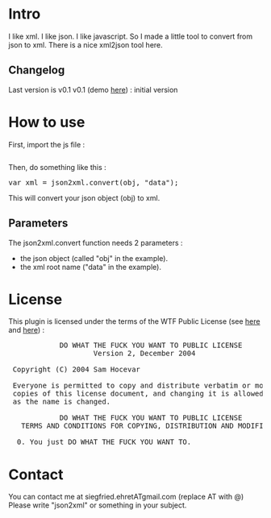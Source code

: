 # Intro
I like xml. I like json. I like javascript.
So I made a little tool to convert from json to xml.
There is a nice xml2json tool here.

## Changelog
Last version is v0.1
v0.1 (demo [here](http://dev.federalbureauofinhumanity.org/json2xml/v0.1/)) : initial version

# How to use
First, import the js file :
<pre><script type="text/javascript" src="json2xml.js"></script></pre>
Then, do something like this : 
<pre>var xml = json2xml.convert(obj, "data");</pre>
This will convert your json object (obj) to xml.

## Parameters

The json2xml.convert function needs 2 parameters :
  * the json object (called "obj" in the example).
  * the xml root name ("data" in the example).

# License
This plugin is licensed under the terms of the WTF Public License (see [here](http://en.wikipedia.org/wiki/WTFPL) and [here](http://sam.zoy.org/wtfpl/)) :
<pre>
            DO WHAT THE FUCK YOU WANT TO PUBLIC LICENSE 
                    Version 2, December 2004 

 Copyright (C) 2004 Sam Hocevar <sam@hocevar.net> 

 Everyone is permitted to copy and distribute verbatim or modified 
 copies of this license document, and changing it is allowed as long 
 as the name is changed. 

            DO WHAT THE FUCK YOU WANT TO PUBLIC LICENSE 
   TERMS AND CONDITIONS FOR COPYING, DISTRIBUTION AND MODIFICATION 

  0. You just DO WHAT THE FUCK YOU WANT TO. 
</pre>

# Contact
You can contact me at siegfried.ehretATgmail.com
(replace AT with @)
Please write "json2xml" or something in your subject.